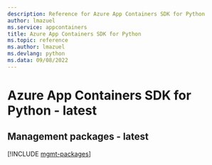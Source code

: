 ```yaml
---
description: Reference for Azure App Containers SDK for Python
author: lmazuel
ms.service: appcontainers
title: Azure App Containers SDK for Python
ms.topic: reference
ms.author: lmazuel
ms.devlang: python
ms.data: 09/08/2022
---
```

# Azure App Containers SDK for Python - latest

## Management packages - latest
[!INCLUDE [mgmt-packages](app-containers-mgmt-index.md)]